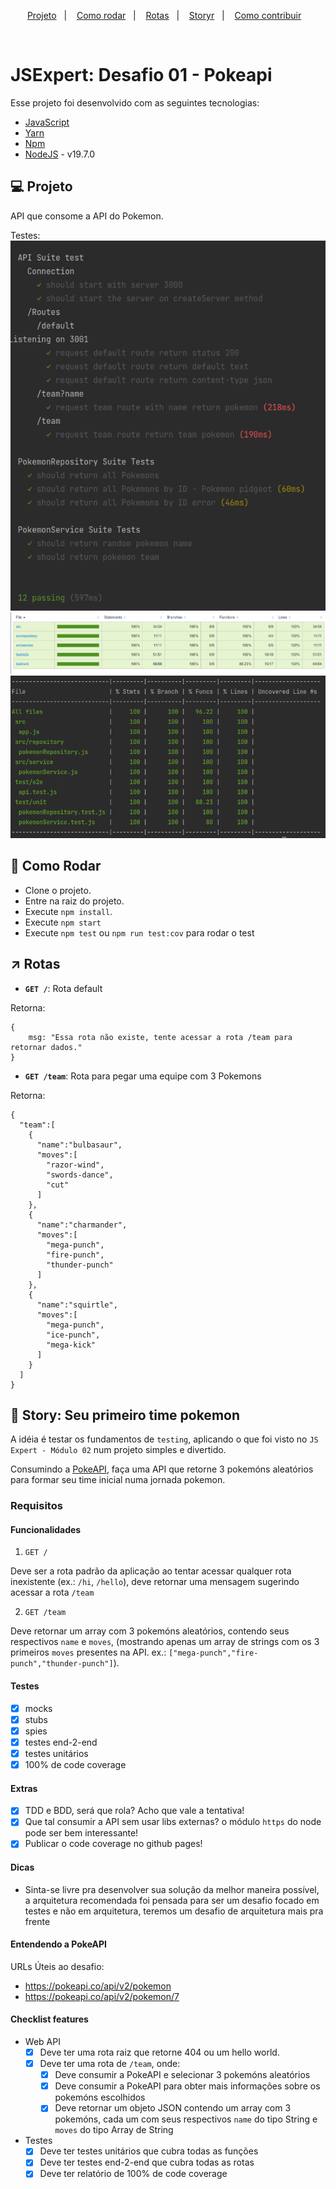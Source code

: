 <p align="center">
  <a href="#-projeto">Projeto</a>&nbsp;&nbsp;&nbsp;|&nbsp;&nbsp;&nbsp; 
  <a href="#-como-rodar">Como rodar</a>&nbsp;&nbsp;&nbsp;|&nbsp;&nbsp;&nbsp;
<a href="#-rotas">Rotas</a>&nbsp;&nbsp;&nbsp;|&nbsp;&nbsp;&nbsp;
  <a href="#-story">Storyr</a>&nbsp;&nbsp;&nbsp;|&nbsp;&nbsp;&nbsp;
  <a href="#-como-contribuir">Como contribuir</a>&nbsp;&nbsp;&nbsp;
  </p>
<br>


# JSExpert: Desafio 01 - Pokeapi

Esse projeto foi desenvolvido com as seguintes tecnologias:

- [JavaScript](https://developer.mozilla.org/pt-BR/docs/Web/JavaScript)
- [Yarn](https://yarnpkg.com/)
- [Npm](https://www.npmjs.com/) 
- [NodeJS](https://nodejs.org/en/) - v19.7.0

## 💻 Projeto

API que consome a API do Pokemon.

Testes:
![img.png](.github%2Fimg.png)
![img_1.png](.github%2Fimg_1.png)
![img_2.png](.github%2Fimg_2.png)

## 🚀 Como Rodar

- Clone o projeto.
- Entre na raiz do projeto.
- Execute `npm install`.
- Execute `npm start`
- Execute `npm test` ou `npm run test:cov` para rodar o test


## ↗ Rotas

- **`GET /`**: Rota default

Retorna:
```
{
    msg: "Essa rota não existe, tente acessar a rota /team para retornar dados."
}
```

- **`GET /team`**: Rota para pegar uma equipe com 3 Pokemons


Retorna:
```
{
  "team":[
    {
      "name":"bulbasaur",
      "moves":[
        "razor-wind",
        "swords-dance",
        "cut"
      ]
    },
    {
      "name":"charmander",
      "moves":[
        "mega-punch",
        "fire-punch",
        "thunder-punch"
      ]
    },
    {
      "name":"squirtle",
      "moves":[
        "mega-punch",
        "ice-punch",
        "mega-kick"
      ]
    }
  ]
}
```

## 📖 Story: Seu primeiro time pokemon

A idéia é testar os fundamentos de `testing`, aplicando o que foi visto no
`JS Expert - Módulo 02` num projeto simples e divertido.

Consumindo a [PokeAPI](https://pokeapi.co/), faça uma API que retorne 3 pokemóns aleatórios para formar seu time inicial numa jornada pokemon.

### Requisitos

#### Funcionalidades
1. `GET /`

Deve ser a rota padrão da aplicação ao tentar acessar qualquer rota inexistente (ex.: `/hi`, `/hello`), deve retornar uma mensagem sugerindo acessar a rota `/team`

2. `GET /team`

Deve retornar um array com 3 pokemóns aleatórios, contendo seus respectivos `name` e `moves`, (mostrando apenas um array de strings com os 3 primeiros `moves` presentes na API. ex.: `["mega-punch","fire-punch","thunder-punch"]`).

#### Testes

* [x] mocks
* [x] stubs
* [x] spies
* [x] testes end-2-end
* [x] testes unitários
* [x] 100% de code coverage

#### Extras

* [x] TDD e BDD, será que rola? Acho que vale a tentativa!
* [x] Que tal consumir a API sem usar libs externas? o módulo `https` do node pode ser bem interessante!
* [x] Publicar o code coverage no github pages!

#### Dicas

* Sinta-se livre pra desenvolver sua solução da melhor maneira possível, a arquitetura recomendada foi pensada para ser um desafio focado em testes e não em arquitetura, teremos um desafio de arquitetura mais pra frente



#### Entendendo a PokeAPI

URLs Úteis ao desafio:
- https://pokeapi.co/api/v2/pokemon
- https://pokeapi.co/api/v2/pokemon/7

#### Checklist features

- Web API
  * [x] Deve ter uma rota raiz que retorne 404 ou um hello world.
  * [x] Deve ter uma rota de `/team`, onde:
    * [x] Deve consumir a PokeAPI e selecionar 3 pokemóns aleatórios
    * [x] Deve consumir a PokeAPI para obter mais informações sobre os pokemóns escolhidos
    * [x] Deve retornar um objeto JSON contendo um array com 3 pokemóns, cada um com seus respectivos `name` do tipo String e `moves` do tipo Array de String

- Testes
  * [x] Deve ter testes unitários que cubra todas as funções
  * [x] Deve ter testes end-2-end que cubra todas as rotas
  * [x] Deve ter relatório de 100% de code coverage
